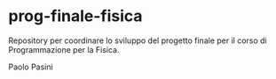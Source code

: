 # prog-finale-fisica
Repository per coordinare lo sviluppo del progetto finale per il corso di Programmazione per la Fisica.


Paolo Pasini

